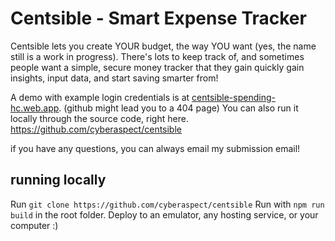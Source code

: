 # Centsible - Smart Expense Tracker

Centsible lets you create YOUR budget, the way YOU want (yes, the name still is a work in progress). There's lots to keep track of, and sometimes people want a simple, secure money tracker that they gain quickly gain insights, input data, and start saving smarter from!

A demo with example login credentials is at [centsible-spending-hc.web.app](https://centsible-spending-hc.web.app/). (github might lead you to a 404 page) You can also run it locally through the source code, right here. https://github.com/cyberaspect/centsible

if you have any questions, you can always email my submission email!

## running locally
Run `git clone https://github.com/cyberaspect/centsible`
Run with `npm run build` in the root folder.
Deploy to an emulator, any hosting service, or your computer :&#41;